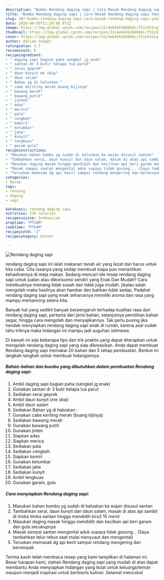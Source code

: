 ```yaml
---
description: "Bumbu Rendang daging sapi | Cara Masak Rendang daging sapi Yang Enak Dan Lezat"
title: "Bumbu Rendang daging sapi | Cara Masak Rendang daging sapi Yang Enak Dan Lezat"
slug: 307-bumbu-rendang-daging-sapi-cara-masak-rendang-daging-sapi-yang-enak-dan-lezat
date: 2020-09-05T11:28:09.671Z
image: https://img-global.cpcdn.com/recipes/31c4eb4263b88b0c/751x532cq70/rendang-daging-sapi-foto-resep-utama.jpg
thumbnail: https://img-global.cpcdn.com/recipes/31c4eb4263b88b0c/751x532cq70/rendang-daging-sapi-foto-resep-utama.jpg
cover: https://img-global.cpcdn.com/recipes/31c4eb4263b88b0c/751x532cq70/rendang-daging-sapi-foto-resep-utama.jpg
author: Adrian Cooper
ratingvalue: 3.7
reviewcount: 6
recipeingredient:
- " daging sapi bagian paha sengkel jg enak"
- " santan dr 3 butir kelapa tua parut"
- " serai geprek"
- " daun kunyit me skip"
- " daun salam"
- " Bahan yg di haluskan "
- " cabe keriting merah buang bijinya"
- " bawang merah"
- " bawang putih"
- " jinten"
- " adas"
- " merica"
- " pala"
- " cengkeh"
- " kemiri"
- " ketumbar"
- " jahe"
- " kunyit"
- " lengkuas"
- " garam gula"
recipeinstructions:
- "Masukan bahan bumbu yg sudah di haluskan ke wajan disusul santan"
- "Tambahkan serai, daun kunyit dan daun salam, masak di atas api sambil di timba timba santan hingga mendidih kira2 15 menit"
- "Masukan daging masak hingga mendidih dan kecilkan api beri garam dan gula secukupnya"
- "Masak sampai santan mengental aduk supaya tidak gosong... (Saya tambahkan telur rebus saat mulai menyusut dan mengental)"
- "Teruskan memasak dg api kecil sampai rendang mengering dan berminyak"
categories:
- Resep
tags:
- rendang
- daging
- sapi

katakunci: rendang daging sapi 
nutrition: 236 calories
recipecuisine: Indonesian
preptime: "PT18M"
cooktime: "PT54M"
recipeyield: "2"
recipecategory: Dinner

---
```



![Rendang daging sapi](https://img-global.cpcdn.com/recipes/31c4eb4263b88b0c/751x532cq70/rendang-daging-sapi-foto-resep-utama.jpg)


rendang daging sapi ini ialah makanan tanah air yang lezat dan harus untuk kita coba. Cita rasanya yang sedap membuat siapa pun menantikan kehadirannya di meja makan.
Sedang mencari ide resep rendang daging sapi untuk jualan atau dikonsumsi sendiri yang Enak Dan Mudah? Cara membuatnya memang tidak susah dan tidak juga mudah. jikalau salah mengolah maka hasilnya akan hambar dan bahkan tidak sedap. Padahal rendang daging sapi yang enak seharusnya memiliki aroma dan rasa yang mampu memancing selera kita.

Banyak hal yang sedikit banyak berpengaruh terhadap kualitas rasa dari rendang daging sapi, pertama dari jenis bahan, selanjutnya pemilihan bahan segar, hingga cara mengolah dan menyajikannya. Tak perlu pusing jika hendak menyiapkan rendang daging sapi enak di rumah, karena asal sudah tahu triknya maka hidangan ini mampu jadi suguhan istimewa.




Di bawah ini ada beberapa tips dan trik praktis yang dapat diterapkan untuk mengolah rendang daging sapi yang siap dikreasikan. Anda dapat membuat Rendang daging sapi memakai 20 bahan dan 5 tahap pembuatan. Berikut ini langkah-langkah untuk membuat hidangannya.

<!--inarticleads1-->

##### Bahan-bahan dan bumbu yang dibutuhkan dalam pembuatan Rendang daging sapi:

1. Ambil  daging sapi bagian paha (sengkel jg enak)
1. Gunakan  santan dr 3 butir kelapa tua parut
1. Sediakan  serai geprek
1. Ambil  daun kunyit (me skip)
1. Ambil  daun salam
1. Sediakan  Bahan yg di haluskan :
1. Gunakan  cabe keriting merah (buang bijinya)
1. Sediakan  bawang merah
1. Gunakan  bawang putih
1. Gunakan  jinten
1. Siapkan  adas
1. Siapkan  merica
1. Sediakan  pala
1. Sediakan  cengkeh
1. Siapkan  kemiri
1. Gunakan  ketumbar
1. Sediakan  jahe
1. Sediakan  kunyit
1. Ambil  lengkuas
1. Gunakan  garam, gula




<!--inarticleads2-->

##### Cara menyiapkan Rendang daging sapi:

1. Masukan bahan bumbu yg sudah di haluskan ke wajan disusul santan
1. Tambahkan serai, daun kunyit dan daun salam, masak di atas api sambil di timba timba santan hingga mendidih kira2 15 menit
1. Masukan daging masak hingga mendidih dan kecilkan api beri garam dan gula secukupnya
1. Masak sampai santan mengental aduk supaya tidak gosong... (Saya tambahkan telur rebus saat mulai menyusut dan mengental)
1. Teruskan memasak dg api kecil sampai rendang mengering dan berminyak




Terima kasih telah membaca resep yang kami tampilkan di halaman ini. Besar harapan kami, olahan Rendang daging sapi yang mudah di atas dapat membantu Anda menyiapkan hidangan yang lezat untuk keluarga/teman maupun menjadi inspirasi untuk berbisnis kuliner. Selamat mencoba!
